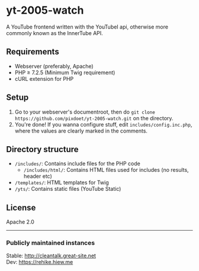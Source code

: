 # yt-2005-watch  
A YouTube frontend written with the YouTubeI api, otherwise more commonly known as the InnerTube API.  

## Requirements
- Webserver (preferably, Apache)
- PHP ≥ 7.2.5 (Minimum Twig requirement)
- cURL extension for PHP

## Setup  
1. Go to your webserver's documentroot, then do `git clone https://github.com/pixdoet/yt-2005-watch.git` on the directory.  
2. You're done! If you wanna configure stuff, edit `includes/config.inc.php`, where the values are clearly marked in the comments.  

## Directory structure
- `/includes/`: Contains include files for the PHP code
    - `/includes/html/`: Contains HTML files used for includes (no results, header etc)
- `/templates/`: HTML templates for Twig
- `/yts/`: Contains static files (YouTube Static)


## License  
Apache 2.0

---

### Publicly maintained instances
Stable: http://cleantalk.great-site.net  
Dev: https://rehike.hiew.me
